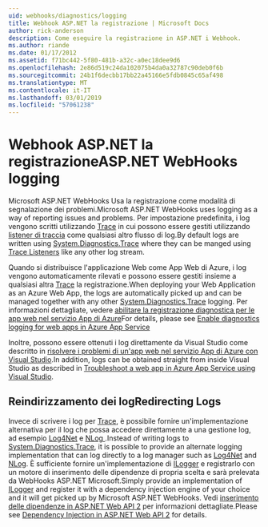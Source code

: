 ```yaml
---
uid: webhooks/diagnostics/logging
title: Webhook ASP.NET la registrazione | Microsoft Docs
author: rick-anderson
description: Come eseguire la registrazione in ASP.NET i Webhook.
ms.author: riande
ms.date: 01/17/2012
ms.assetid: f71bc442-5f80-481b-a32c-a0ec18dee9d6
ms.openlocfilehash: 2e86d519c24da102075b4da0a32787c90deb0f6b
ms.sourcegitcommit: 24b1f6decbb17bb22a45166e5fdb0845c65af498
ms.translationtype: MT
ms.contentlocale: it-IT
ms.lasthandoff: 03/01/2019
ms.locfileid: "57061238"
---
```

# <a name="aspnet-webhooks-logging"></a><span data-ttu-id="c359f-103">Webhook ASP.NET la registrazione</span><span class="sxs-lookup"><span data-stu-id="c359f-103">ASP.NET WebHooks logging</span></span>

<span data-ttu-id="c359f-104">Microsoft ASP.NET WebHooks Usa la registrazione come modalità di segnalazione dei problemi.</span><span class="sxs-lookup"><span data-stu-id="c359f-104">Microsoft ASP.NET WebHooks uses logging as a way of reporting issues and problems.</span></span> <span data-ttu-id="c359f-105">Per impostazione predefinita, i log vengono scritti utilizzando [Trace](https://msdn.microsoft.com/library/system.diagnostics.trace) in cui possono essere gestiti utilizzando [listener di traccia](https://msdn.microsoft.com/library/system.diagnostics.tracelistener.aspx) come qualsiasi altro flusso di log.</span><span class="sxs-lookup"><span data-stu-id="c359f-105">By default logs are written using [System.Diagnostics.Trace](https://msdn.microsoft.com/library/system.diagnostics.trace) where they can be manged using [Trace Listeners](https://msdn.microsoft.com/library/system.diagnostics.tracelistener.aspx) like any other log stream.</span></span>

<span data-ttu-id="c359f-106">Quando si distribuisce l'applicazione Web come App Web di Azure, i log vengono automaticamente rilevati e possono essere gestiti insieme a qualsiasi altra [Trace](https://msdn.microsoft.com/library/system.diagnostics.trace) la registrazione.</span><span class="sxs-lookup"><span data-stu-id="c359f-106">When deploying your Web Application as an Azure Web App, the logs are automatically picked up and can be managed together with any other [System.Diagnostics.Trace](https://msdn.microsoft.com/library/system.diagnostics.trace) logging.</span></span> <span data-ttu-id="c359f-107">Per informazioni dettagliate, vedere [abilitare la registrazione diagnostica per le app web nel servizio App di Azure](https://azure.microsoft.com/documentation/articles/web-sites-enable-diagnostic-log/)</span><span class="sxs-lookup"><span data-stu-id="c359f-107">For details, please see [Enable diagnostics logging for web apps in Azure App Service](https://azure.microsoft.com/documentation/articles/web-sites-enable-diagnostic-log/)</span></span>

<span data-ttu-id="c359f-108">Inoltre, possono essere ottenuti i log direttamente da Visual Studio come descritto in [risolvere i problemi di un'app web nel servizio App di Azure con Visual Studio](https://azure.microsoft.com/documentation/articles/web-sites-dotnet-troubleshoot-visual-studio/#webserverlogs).</span><span class="sxs-lookup"><span data-stu-id="c359f-108">In addition, logs can be obtained straight from inside Visual Studio as described in [Troubleshoot a web app in Azure App Service using Visual Studio](https://azure.microsoft.com/documentation/articles/web-sites-dotnet-troubleshoot-visual-studio/#webserverlogs).</span></span>

## <a name="redirecting-logs"></a><span data-ttu-id="c359f-109">Reindirizzamento dei log</span><span class="sxs-lookup"><span data-stu-id="c359f-109">Redirecting Logs</span></span>

<span data-ttu-id="c359f-110">Invece di scrivere i log per [Trace](https://msdn.microsoft.com/library/system.diagnostics.trace), è possibile fornire un'implementazione alternativa per il log che possa accedere direttamente a una gestione log, ad esempio [Log4Net](http://logging.apache.org/log4net/) e [NLog ](http://nlog-project.org/).</span><span class="sxs-lookup"><span data-stu-id="c359f-110">Instead of writing logs to [System.Diagnostics.Trace](https://msdn.microsoft.com/library/system.diagnostics.trace), it is possible to provide an alternate logging implementation that can log directly to a log manager such as [Log4Net](http://logging.apache.org/log4net/) and [NLog](http://nlog-project.org/).</span></span> <span data-ttu-id="c359f-111">È sufficiente fornire un'implementazione di [ILogger](https://github.com/aspnet/WebHooks/blob/master/src/Microsoft.AspNet.WebHooks.Common/Diagnostics/ILogger.cs) e registrarlo con un motore di inserimento delle dipendenze di propria scelta e sarà prelevata da WebHooks ASP.NET Microsoft.</span><span class="sxs-lookup"><span data-stu-id="c359f-111">Simply provide an implementation of [ILogger](https://github.com/aspnet/WebHooks/blob/master/src/Microsoft.AspNet.WebHooks.Common/Diagnostics/ILogger.cs) and register it with a dependency injection engine of your choice and it will get picked up by Microsoft ASP.NET WebHooks.</span></span> <span data-ttu-id="c359f-112">Vedi [inserimento delle dipendenze in ASP.NET Web API 2](https://www.asp.net/web-api/overview/advanced/dependency-injection) per informazioni dettagliate.</span><span class="sxs-lookup"><span data-stu-id="c359f-112">Please see [Dependency Injection in ASP.NET Web API 2](https://www.asp.net/web-api/overview/advanced/dependency-injection) for details.</span></span>
